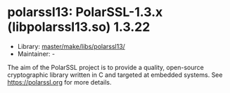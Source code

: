 # polarssl13: PolarSSL-1.3.x (libpolarssl13.so) 1.3.22
  - Library: [master/make/libs/polarssl13/](https://github.com/Freetz-NG/freetz-ng/tree/master/make/libs/polarssl13/)
  - Maintainer: -

The aim of the PolarSSL project is to provide a quality, open-source cryptographic library written in C and targeted at embedded systems. See https://polarssl.org for more details.
